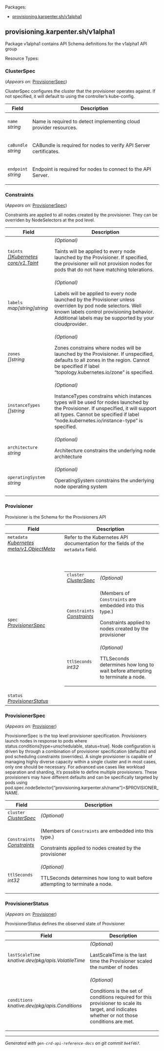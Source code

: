 <p>Packages:</p>
<ul>
<li>
<a href="#provisioning.karpenter.sh%2fv1alpha1">provisioning.karpenter.sh/v1alpha1</a>
</li>
</ul>
<h2 id="provisioning.karpenter.sh/v1alpha1">provisioning.karpenter.sh/v1alpha1</h2>
<p>
<p>Package v1alpha1 contains API Schema definitions for the v1alpha1 API group</p>
</p>
Resource Types:
<ul></ul>
<h3 id="provisioning.karpenter.sh/v1alpha1.ClusterSpec">ClusterSpec
</h3>
<p>
(<em>Appears on:</em>
<a href="#provisioning.karpenter.sh/v1alpha1.ProvisionerSpec">ProvisionerSpec</a>)
</p>
<p>
<p>ClusterSpec configures the cluster that the provisioner operates against. If
not specified, it will default to using the controller&rsquo;s kube-config.</p>
</p>
<table>
<thead>
<tr>
<th>Field</th>
<th>Description</th>
</tr>
</thead>
<tbody>
<tr>
<td>
<code>name</code></br>
<em>
string
</em>
</td>
<td>
<p>Name is required to detect implementing cloud provider resources.</p>
</td>
</tr>
<tr>
<td>
<code>caBundle</code></br>
<em>
string
</em>
</td>
<td>
<p>CABundle is required for nodes to verify API Server certificates.</p>
</td>
</tr>
<tr>
<td>
<code>endpoint</code></br>
<em>
string
</em>
</td>
<td>
<p>Endpoint is required for nodes to connect to the API Server.</p>
</td>
</tr>
</tbody>
</table>
<h3 id="provisioning.karpenter.sh/v1alpha1.Constraints">Constraints
</h3>
<p>
(<em>Appears on:</em>
<a href="#provisioning.karpenter.sh/v1alpha1.ProvisionerSpec">ProvisionerSpec</a>)
</p>
<p>
<p>Constraints are applied to all nodes created by the provisioner. They can be
overriden by NodeSelectors at the pod level.</p>
</p>
<table>
<thead>
<tr>
<th>Field</th>
<th>Description</th>
</tr>
</thead>
<tbody>
<tr>
<td>
<code>taints</code></br>
<em>
<a href="https://kubernetes.io/docs/reference/generated/kubernetes-api/v1.13/#taint-v1-core">
[]Kubernetes core/v1.Taint
</a>
</em>
</td>
<td>
<em>(Optional)</em>
<p>Taints will be applied to every node launched by the Provisioner. If
specified, the provisioner will not provision nodes for pods that do not
have matching tolerations.</p>
</td>
</tr>
<tr>
<td>
<code>labels</code></br>
<em>
map[string]string
</em>
</td>
<td>
<em>(Optional)</em>
<p>Labels will be applied to every node launched by the Provisioner unless
overriden by pod node selectors. Well known labels control provisioning
behavior. Additional labels may be supported by your cloudprovider.</p>
</td>
</tr>
<tr>
<td>
<code>zones</code></br>
<em>
[]string
</em>
</td>
<td>
<em>(Optional)</em>
<p>Zones constrains where nodes will be launched by the Provisioner. If
unspecified, defaults to all zones in the region. Cannot be specified if
label &ldquo;topology.kubernetes.io/zone&rdquo; is specified.</p>
</td>
</tr>
<tr>
<td>
<code>instanceTypes</code></br>
<em>
[]string
</em>
</td>
<td>
<em>(Optional)</em>
<p>InstanceTypes constrains which instances types will be used for nodes
launched by the Provisioner. If unspecified, it will support all types.
Cannot be specified if label &ldquo;node.kubernetes.io/instance-type&rdquo; is specified.</p>
</td>
</tr>
<tr>
<td>
<code>architecture</code></br>
<em>
string
</em>
</td>
<td>
<em>(Optional)</em>
<p>Architecture constrains the underlying node architecture</p>
</td>
</tr>
<tr>
<td>
<code>operatingSystem</code></br>
<em>
string
</em>
</td>
<td>
<em>(Optional)</em>
<p>OperatingSystem constrains the underlying node operating system</p>
</td>
</tr>
</tbody>
</table>
<h3 id="provisioning.karpenter.sh/v1alpha1.Provisioner">Provisioner
</h3>
<p>
<p>Provisioner is the Schema for the Provisioners API</p>
</p>
<table>
<thead>
<tr>
<th>Field</th>
<th>Description</th>
</tr>
</thead>
<tbody>
<tr>
<td>
<code>metadata</code></br>
<em>
<a href="https://kubernetes.io/docs/reference/generated/kubernetes-api/v1.13/#objectmeta-v1-meta">
Kubernetes meta/v1.ObjectMeta
</a>
</em>
</td>
<td>
Refer to the Kubernetes API documentation for the fields of the
<code>metadata</code> field.
</td>
</tr>
<tr>
<td>
<code>spec</code></br>
<em>
<a href="#provisioning.karpenter.sh/v1alpha1.ProvisionerSpec">
ProvisionerSpec
</a>
</em>
</td>
<td>
<br/>
<br/>
<table>
<tr>
<td>
<code>cluster</code></br>
<em>
<a href="#provisioning.karpenter.sh/v1alpha1.ClusterSpec">
ClusterSpec
</a>
</em>
</td>
<td>
<em>(Optional)</em>
</td>
</tr>
<tr>
<td>
<code>Constraints</code></br>
<em>
<a href="#provisioning.karpenter.sh/v1alpha1.Constraints">
Constraints
</a>
</em>
</td>
<td>
<p>
(Members of <code>Constraints</code> are embedded into this type.)
</p>
<p>Constraints applied to nodes created by the provisioner</p>
</td>
</tr>
<tr>
<td>
<code>ttlSeconds</code></br>
<em>
int32
</em>
</td>
<td>
<em>(Optional)</em>
<p>TTLSeconds determines how long to wait before attempting to terminate a node.</p>
</td>
</tr>
</table>
</td>
</tr>
<tr>
<td>
<code>status</code></br>
<em>
<a href="#provisioning.karpenter.sh/v1alpha1.ProvisionerStatus">
ProvisionerStatus
</a>
</em>
</td>
<td>
</td>
</tr>
</tbody>
</table>
<h3 id="provisioning.karpenter.sh/v1alpha1.ProvisionerSpec">ProvisionerSpec
</h3>
<p>
(<em>Appears on:</em>
<a href="#provisioning.karpenter.sh/v1alpha1.Provisioner">Provisioner</a>)
</p>
<p>
<p>ProvisionerSpec is the top level provisioner specification. Provisioners
launch nodes in response to pods where status.conditions[type=unschedulable,
status=true]. Node configuration is driven by through a combination of
provisioner specification (defaults) and pod scheduling constraints
(overrides). A single provisioner is capable of managing highly diverse
capacity within a single cluster and in most cases, only one should be
necessary. For advanced use cases like workload separation and sharding, it&rsquo;s
possible to define multiple provisioners. These provisioners may have
different defaults and can be specifically targeted by pods using
pod.spec.nodeSelector[&ldquo;provisioning.karpenter.sh/name&rdquo;]=$PROVISIONER_NAME.</p>
</p>
<table>
<thead>
<tr>
<th>Field</th>
<th>Description</th>
</tr>
</thead>
<tbody>
<tr>
<td>
<code>cluster</code></br>
<em>
<a href="#provisioning.karpenter.sh/v1alpha1.ClusterSpec">
ClusterSpec
</a>
</em>
</td>
<td>
<em>(Optional)</em>
</td>
</tr>
<tr>
<td>
<code>Constraints</code></br>
<em>
<a href="#provisioning.karpenter.sh/v1alpha1.Constraints">
Constraints
</a>
</em>
</td>
<td>
<p>
(Members of <code>Constraints</code> are embedded into this type.)
</p>
<p>Constraints applied to nodes created by the provisioner</p>
</td>
</tr>
<tr>
<td>
<code>ttlSeconds</code></br>
<em>
int32
</em>
</td>
<td>
<em>(Optional)</em>
<p>TTLSeconds determines how long to wait before attempting to terminate a node.</p>
</td>
</tr>
</tbody>
</table>
<h3 id="provisioning.karpenter.sh/v1alpha1.ProvisionerStatus">ProvisionerStatus
</h3>
<p>
(<em>Appears on:</em>
<a href="#provisioning.karpenter.sh/v1alpha1.Provisioner">Provisioner</a>)
</p>
<p>
<p>ProvisionerStatus defines the observed state of Provisioner</p>
</p>
<table>
<thead>
<tr>
<th>Field</th>
<th>Description</th>
</tr>
</thead>
<tbody>
<tr>
<td>
<code>lastScaleTime</code></br>
<em>
knative.dev/pkg/apis.VolatileTime
</em>
</td>
<td>
<em>(Optional)</em>
<p>LastScaleTime is the last time the Provisioner scaled the number
of nodes</p>
</td>
</tr>
<tr>
<td>
<code>conditions</code></br>
<em>
knative.dev/pkg/apis.Conditions
</em>
</td>
<td>
<em>(Optional)</em>
<p>Conditions is the set of conditions required for this provisioner to scale
its target, and indicates whether or not those conditions are met.</p>
</td>
</tr>
</tbody>
</table>
<hr/>
<p><em>
Generated with <code>gen-crd-api-reference-docs</code>
on git commit <code>9e4f467</code>.
</em></p>
